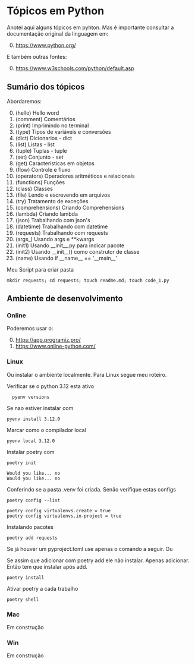 # Tópicos em Python

Anotei aqui alguns tópicos em pyhton. Mas é importante consultar a documentação original da linguagem em:

0. https://www.python.org/

E também outras fontes:

0. https://www.w3schools.com/python/default.asp


## Sumário dos tópicos

Abordaremos:

0. (hello) Hello word
0. (comment) Comentários
0. (print) Imprimindo no terminal
0. (type) Tipos de variáveis e conversões
0. (dict) Dicionarios - dict
0. (list) Listas - list
0. (tuple) Tuplas - tuple
0. (set) Conjunto - set
0. (get) Caracteristicas em objetos
0. (flow) Controle e fluxo
0. (operators) Operadores aritméticos e relacionais
0. (functions) Funções
0. (class) Classes
0. (file) Lendo e escrevendo em arquivos
0. (try) Tratamento de exceções
0. (comprehensions) Criando Comprehensions
0. (lambda) Criando lambda
0. (json) Trabalhando com json's
0. (datetime) Trabalhando com datetime
0. (requests) Trabalhando com requests
0. (args_) Usando args e **kwargs
0. (init1) Usando \_\_init\_\_.py para indicar pacote
0. (init2) Usando \_\_init\_\_() como construtor de classe
0. (name) Usando if \_\_name\_\_ == '\_\_main\_\_'

Meu Script para criar pasta
```
mkdir requests; cd requests; touch readme.md; touch code_1.py
```

## Ambiente de desenvolvimento

### Online
Poderemos usar o:

0. https://app.programiz.pro/
0. https://www.online-python.com/

### Linux
Ou instalar o ambiente localmente. Para Linux segue meu roteiro.

Verificar se o python 3.12 esta ativo
```
  pyenv versions
```

Se nao estiver instalar com 

```
pyenv install 3.12.0
```

Marcar como o compilador local
```
pyenv local 3.12.0
```
Instalar poetry com 
```
poetry init

Would you like... no
Would you like... no
```
Conferindo se a pasta .venv foi criada. Senão verifique estas configs
```
poetry config --list

poetry config virtualenvs.create = true
poetry config virtualenvs.in-project = true
```

Instalando pacotes
```
poetry add requests
```
Se já houver um pyproject.toml use apenas o comando a seguir. Ou

Se assim que adicionar com poetry add ele não instalar. Apenas adicionar. Então tem que instalar após add.
```
poetry install
```

Ativar poetry a cada trabalho
```
poetry shell
```


### Mac
Em construção

### Win
Em construção

